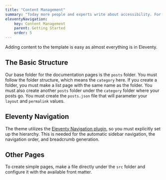 ```yaml
---
title: "Content Management"
summary: "Today more people and experts write about accessibility. For the better progression it is a good idea to read them."
eleventyNavigation:
    key: Content Management
    parent: Getting Started
    order: 5
---
```


Adding content to the template is easy as almost everything is in Eleventy.

## The Basic Structure

Our base folder for the documentation pages is the `posts` folder. You must follow the folder structure, which means the `category` here. If you create a folder, you must make a list page with the same name as the folder. You must also create another `posts` folder under the `category` folder where your posts go. You must create the `posts.json` file that will parameter your `layout` and `permalink` values.

## Eleventy Navigation

The theme utilizes the [Eleventy Navigation plugin](https://www.11ty.dev/docs/plugins/navigation/), so you must explicitly set up the hierarchy. This is needed for the automatic sidebar navigation, the navigation order, and breadcrumb generation.

## Other Pages

To create simple pages, make a file directly under the `src` folder and configure it with the available front matter.
